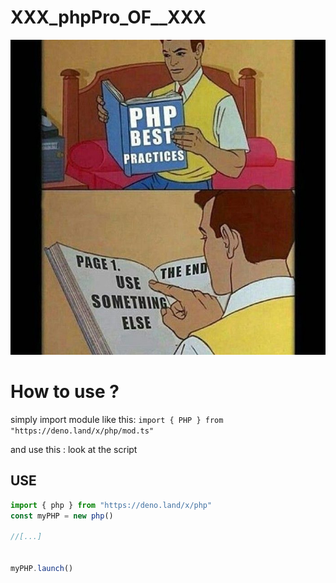 # XXX_phpPro_OF__XXX

<img src="https://github.com/Deno-Sandbox/php/blob/main/github/mem.jpg?raw=true">

# How to use ?
simply import module like this: 
`import { PHP } from "https://deno.land/x/php/mod.ts"`

and use this :
look at the script

## USE
```ts
import { php } from "https://deno.land/x/php"
const myPHP = new php()

//[...]


myPHP.launch()
```
